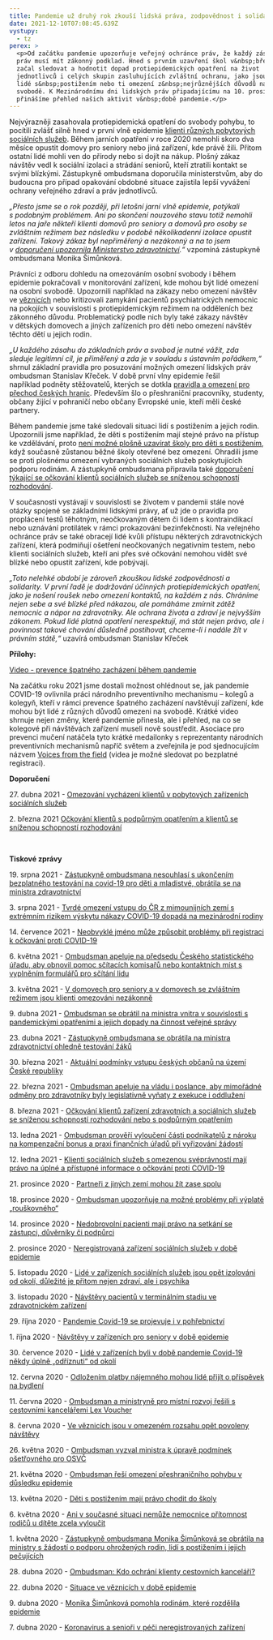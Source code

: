```yaml
---
title: Pandemie už druhý rok zkouší lidská práva, zodpovědnost i solidaritu
date: 2021-12-10T07:08:45.639Z
vystupy:
  - tz
perex: >
  <p>Od začátku pandemie upozorňuje veřejný ochránce práv, že každý zásah do
  práv musí mít zákonný podklad. Hned s prvním uzavření škol v&nbsp;březnu 2020
  začal sledovat a hodnotit dopad protiepidemických opatření na život
  jednotlivců i celých skupin zasluhujících zvláštní ochranu, jako jsou děti,
  lidé s&nbsp;postižením nebo ti omezení z&nbsp;nejrůznějších důvodů na osobní
  svobodě. K Mezinárodnímu dni lidských práv připadajícímu na 10. prosince
  přinášíme přehled našich aktivit v&nbsp;době pandemie.</p>
---
```

<p>Nejvýrazněji zasahovala protiepidemická opatření do svobody pohybu, to pocítili zvlášť silně hned v&nbsp;první vlně epidemie <a href="https://www.ochrance.cz/aktualne/lide-v-zarizenich-byli-v-dobe-pandemie-covid-19-nekdy-uplne-odriznuti-od-okoli/">klienti různých pobytových sociálních služeb</a>. Během jarních opatření v roce 2020 nemohli skoro dva měsíce opustit domovy pro seniory nebo jiná zařízení, kde právě žili. Přitom ostatní lidé mohli ven do přírody nebo si dojít na nákup. Plošný zákaz návštěv vedl k sociální izolaci a strádání seniorů, kteří ztratili kontakt se svými blízkými. Zástupkyně ombudsmana doporučila ministerstvům, aby do budoucna pro případ opakování obdobné situace zajistila lepší vyvážení ochrany veřejného zdraví a&nbsp;práv jednotlivců.</p>

<p><em>&bdquo;Přesto jsme se o rok později, při letošní&nbsp;jarní vlně epidemie, potýkali s&nbsp;podobným problémem. Ani po skončení nouzového stavu totiž nemohli letos na jaře někteří klienti domovů pro seniory a domovů pro osoby se zvláštním režimem bez následku v podobě několikadenní izolace opustit zařízení. Takový zákaz byl nepřiměřený a nezákonný a na to jsem v&nbsp;<a href="https://www.ochrance.cz/uploads-import/ESO/doporu%C4%8Den%C3%AD_z%C3%A1kaz_vych%C3%A1zen%C3%AD_final_15_2021_final_27_04.pdf">doporučení upozornila Ministerstvo zdravotnictví</a>.&ldquo;</em> vzpomíná zástupkyně ombudsmana Monika Šimůnková.</p>

<p>Právníci z&nbsp;odboru dohledu na omezováním osobní svobody i během epidemie pokračovali v&nbsp;monitorování zařízení, kde mohou být lidé omezení na osobní svobodě. Upozornili například na zákazy nebo omezení návštěv ve <a href="https://www.ochrance.cz/aktualne/ve-veznicich-jsou-v-omezenem-rozsahu-opet-povoleny-navstevy/">věznicích</a> nebo kritizovali zamykání pacientů psychiatrických nemocnic na pokojích v&nbsp;souvislosti s&nbsp;protiepidemickým režimem na odděleních bez zákonného důvodu. Problematický podle nich byly také zákazy návštěv v&nbsp;dětských domovech a jiných zařízeních pro děti nebo omezení návštěv těchto dětí u jejich rodin.</p>

<p><em>&bdquo;U každého zásahu do základních práv a svobod je nutné vážit, zda sleduje legitimní cíl, je přiměřený a zda je v&nbsp;souladu s&nbsp;ústavním pořádkem,&ldquo; </em>shrnul základní pravidla pro posuzování možných omezení lidských práv ombudsman Stanislav Křeček. V&nbsp;době první vlny epidemie řešil například&nbsp;podněty stěžovatelů, kterých se dotkla <a href="https://www.ochrance.cz/aktualne/ombudsman-resi-omezeni-preshranicniho-pohybu-v-dusledku-epidemie/">pravidla a omezení pro přechod českých hranic</a>. Především šlo o&nbsp;přeshraniční pracovníky, studenty, občany žijící v&nbsp;pohraničí nebo občany Evropské unie, kteří měli české partnery.</p>

<p>Během pandemie jsme také sledovali situaci lidí s&nbsp;postižením a jejich rodin. Upozornili jsme například, že děti s postižením mají stejné právo na přístup ke vzdělávání, proto <a href="https://www.ochrance.cz/aktualne/deti-s-postizenim-maji-pravo-chodit-do-skoly/">není možné plošně uzavírat školy pro děti s postižením</a>, když současně zůstanou běžné školy otevřené bez omezení. Ohradili jsme se proti plošnému omezení vybraných sociálních služeb poskytujících podporu rodinám. A zástupkyně ombudsmana připravila také <a href="https://www.ochrance.cz/uploads-import/ESO/doporuceni-ockovani.pdf">doporučení týkající se očkování klientů sociálních služeb se sníženou schopností rozhodování</a>.</p>

<p>V&nbsp;současnosti vystávají v&nbsp;souvislosti se životem v&nbsp;pandemii stále nové otázky spojené se základními lidskými právy, ať už jde o pravidla pro proplácení testů těhotným, neočkovaným dětem či lidem s&nbsp;kontraindikací nebo uznávání protilátek v&nbsp;rámci prokazování bezinfekčnosti. Na veřejného ochránce práv se také obracejí lidé kvůli přístupu některých zdravotnických zařízení, která podmiňují ošetření neočkovaných negativním testem, nebo klienti sociálních služeb, kteří ani přes své očkování nemohou vidět své blízké nebo opustit zařízení, kde pobývají. &nbsp;</p>

<p><em>&bdquo;Toto nelehké období je zároveň zkouškou lidské zodpovědnosti a solidarity. V první řadě je dodržování účinných protiepidemických opatření, jako je nošení roušek nebo omezení kontaktů, na každém z nás. Chráníme nejen sebe a své blízké před nákazou, ale pomáháme zmírnit zátěž nemocnic a nápor na zdravotníky. Ale ochrana života a zdraví je nejvyšším zákonem. Pokud lidé platná opatření nerespektují, má stát nejen právo, ale i povinnost takové chování důsledně postihovat, chceme-li i nadále žít v právním státě,&ldquo; </em>uzavírá ombudsman Stanislav Křeček</p>

<p><strong>Přílohy: </strong></p>

<p><a href="https://www.youtube.com/watch?v=4vwLQTP4758">Video - prevence špatného zacházení během pandemie</a></p>

<p>Na začátku roku 2021 jsme dostali možnost ohlédnout se, jak pandemie COVID-19 ovlivnila práci národního preventivního mechanismu &ndash; kolegů a kolegyň, kteří v&nbsp;rámci prevence špatného zacházení navštěvují zařízení, kde mohou být lidé z různých důvodů omezeni na svobodě. Krátké video shrnuje nejen změny, které pandemie přinesla, ale i přehled, na co se kolegové při návštěvách zařízení museli nově soustředit. Asociace pro prevenci mučení natáčela tyto krátké medailonky s&nbsp;reprezentanty národních preventivních mechanismů napříč světem a zveřejnila je pod sjednocujícím názvem <a href="https://www.apt.ch/en/resources/publications/voices-field">Voices from the field</a> (videa je možné sledovat po bezplatné registraci).</p>

<p><strong>Doporučení </strong></p>

<p>27. dubna 2021 - <a href="https://www.ochrance.cz/uploads-import/ESO/doporu%C4%8Den%C3%AD_z%C3%A1kaz_vych%C3%A1zen%C3%AD_final_15_2021_final_27_04.pdf">Omezování vycházení klientů v pobytových zařízeních sociálních služeb</a></p>

<p>2. března 2021 <a href="https://eso.ochrance.cz/Nalezene/Edit/9016">Očkování klientů s podpůrným opatřením a klientů se sníženou schopností rozhodování</a></p>

<p>&nbsp;</p>

<p><strong>Tiskové zprávy</strong></p>

<p>19. srpna 2021 - <a href="https://www.ochrance.cz/aktualne/zastupkyne_ombudsmana_nesouhlasi_s_ukoncenim_bezplatneho_testovani_na_covid-19_pro_deti_a_mladistve_obratila_se_na_ministra_zdravotnictvi/">Zástupkyně ombudsmana nesouhlasí s ukončením bezplatného testování na covid-19 pro děti a mladistvé, obrátila se na ministra zdravotnictví</a></p>

<p>3.&nbsp;srpna 2021 - <a href="https://www.ochrance.cz/aktualne/tvrde_omezeni_vstupu_do_cr_z_mimoiunijnich_zemi_s_extremnim_rizikem_vyskytu_nakazy_covid-19_dopada_na_mezinarodni_rodiny/">Tvrdé omezení vstupu do ČR z mimounijních zemí s extrémním rizikem výskytu nákazy COVID-19 dopadá na mezinárodní rodiny</a></p>

<p>14.&nbsp;července 2021 - <a href="https://www.ochrance.cz/aktualne/neobvykle_jmeno_muze_zpusobit_problemy_pri_registraci_k_ockovani_proti_covid-19/">Neobvyklé jméno může způsobit problémy při registraci k očkování proti COVID-19</a></p>

<p>6.&nbsp;května 2021 - <a href="https://www.ochrance.cz/aktualne/ombudsman_apeluje_na_predsedu_ceskeho_statistickeho_uradu_aby_obnovil_pomoc_scitacich_komisaru_nebo_kontaktnich_mist_s_vyplnenim_formularu_pro_scitani_lidu/">Ombudsman apeluje na předsedu Českého statistického úřadu, aby obnovil pomoc sčítacích komisařů nebo kontaktních míst s vyplněním formulářů pro sčítání lidu</a></p>

<p>3.&nbsp;května 2021 - <a href="https://www.ochrance.cz/aktualne/v_domovech_pro_seniory_a_v_domovech_se_zvlastnim_rezimem_jsou_klienti_omezovani_nezakonne/">V domovech pro seniory a v domovech se zvláštním režimem jsou klienti omezováni nezákonně</a></p>

<p>9.&nbsp;dubna 2021 - <a href="https://www.ochrance.cz/aktualne/ombudsman_se_obratil_na_ministra_vnitra_v_souvislosti_s_pandemickymi_opatrenimi_a_jejich_dopady_na_cinnost_verejne_spravy/">Ombudsman se obrátil na ministra vnitra v souvislosti s pandemickými opatřeními a jejich dopady na činnost veřejné správy</a></p>

<p>23.&nbsp;dubna 2021 - <a href="https://www.ochrance.cz/aktualne/zastupkyne_ombudsmana_se_obratila_na_ministra_zdravotnictvi_ohledne_testovani_zaku/">Zástupkyně ombudsmana se obrátila na ministra zdravotnictví ohledně testování žáků</a></p>

<p>30.&nbsp;března 2021 - <a href="https://www.ochrance.cz/aktualne/aktualni_podminky_vstupu_ceskych_obcanu_na_uzemi_ceske_republiky/">Aktuální podmínky vstupu českých občanů na území České republiky</a></p>

<p>22.&nbsp;března 2021 - <a href="https://www.ochrance.cz/aktualne/ombudsman_apeluje_na_vladu_i_poslance_aby_mimoradne_odmeny_pro_zdravotniky_byly_legislativne_vynaty_z_exekuce_i_oddluzeni/">Ombudsman apeluje na vládu i poslance, aby mimořádné odměny pro zdravotníky byly legislativně vyňaty z exekuce i oddlužení</a></p>

<p>8.&nbsp;března 2021 - <a href="https://www.ochrance.cz/aktualne/ockovani_klientu_zarizeni_zdravotnich_a_socialnich_sluzeb_se_snizenou_schopnosti_rozhodovani_nebo_s_podpurnym_opatrenim/">Očkování klientů zařízení zdravotních a sociálních služeb se sníženou schopností rozhodování nebo s podpůrným opatřením</a></p>

<p>13.&nbsp;ledna 2021 - <a href="https://www.ochrance.cz/aktualne/ombudsman-proveri-vylouceni-casti-podnikatelu-z-naroku-na-kompenzacni-bonus-a-praxi-finan/">Ombudsman prověří vyloučení části podnikatelů z nároku na kompenzační bonus a praxi finančních úřadů při vyřizování žádostí</a></p>

<p>12.&nbsp;ledna 2021 - <a href="https://www.ochrance.cz/aktualne/klienti-socialnich-sluzeb-somezenou-svepravnosti-maji-pravo-na-uplne-a-pristupne-inf/">Klienti sociálních služeb s omezenou svéprávností mají právo na úplné a přístupné informace o očkování proti COVID-19</a></p>

<p>21.&nbsp;prosince 2020 - <a href="https://www.ochrance.cz/aktualne/partneri-z-jinych-zemi-mohou-zit-zase-spolu/">Partneři z jiných zemí mohou žít zase spolu</a></p>

<p>18.&nbsp;prosince 2020 - <a href="https://www.ochrance.cz/aktualne/ombudsman-upozornuje-na-mozne-problemy-pri-vyplate-rouskovneho/">Ombudsman upozorňuje na možné problémy při výplatě &bdquo;rouškovného&ldquo;</a></p>

<p>14.&nbsp;prosince 2020 - <a href="https://www.ochrance.cz/aktualne/nedobrovolni-pacienti-maji-pravo-na-setkani-se-zastupci-duverniky-ci-podpurci/">Nedobrovolní pacienti mají právo na setkání se zástupci, důvěrníky či podpůrci</a></p>

<p>2.&nbsp;prosince 2020 - <a href="https://www.ochrance.cz/aktualne/neregistrovana-zarizeni-socialnich-sluzeb-v-dobe-epidemie/">Neregistrovaná zařízení sociálních služeb v době epidemie</a></p>

<p>5.&nbsp;listopadu 2020 - <a href="https://www.ochrance.cz/aktualne/lide-v-zarizenich-socialnich-sluzeb-jsou-opet-izolovani-od-okoli-dulezite-je-pritom-n/">Lidé v zařízeních sociálních služeb jsou opět izolováni od okolí, důležité je přitom nejen zdraví, ale i psychika</a></p>

<p>3. listopadu 2020 - <a href="https://www.ochrance.cz/aktualne/navstevy-pacientu-v-terminalnim-stadiu-ve-zdravotnickem-zarizeni/">Návštěvy pacientů v terminálním stadiu ve zdravotnickém zařízení</a></p>

<p>29.&nbsp;října 2020 - <a href="https://www.ochrance.cz/aktualne/pandemie-covid-19-se-projevuje-i-v-pohrebnictvi/">Pandemie Covid-19 se projevuje i v&nbsp;pohřebnictví</a></p>

<p>1.&nbsp;října 2020 - <a href="https://www.ochrance.cz/aktualne/navstevy-v-zarizenich-pro-seniory-v-dobe-epidemie/">Návštěvy v zařízeních pro seniory v době epidemie</a></p>

<p>30. července 2020 - <a href="https://www.ochrance.cz/aktualne/lide-v-zarizenich-byli-v-dobe-pandemie-covid-19-nekdy-uplne-odriznuti-od-okoli/">Lidé v zařízeních byli v době pandemie Covid-19 někdy úplně &bdquo;odříznuti&ldquo; od okolí</a></p>

<p>12.&nbsp;června 2020 - <a href="https://www.ochrance.cz/aktualne/odlozenim-platby-najemneho-mohou-lide-prijit-o-prispevek-na-bydleni/">Odložením platby nájemného mohou lidé přijít o příspěvek na bydlení</a></p>

<p>11.&nbsp;června 2020 - <a href="https://www.ochrance.cz/aktualne/ombudsman-a-ministryne-pro-mistni-rozvoj-resili-s-cestovnimi-kancelaremi-lex-voucher/">Ombudsman a ministryně pro místní rozvoj řešili s cestovními kancelářemi Lex Voucher</a></p>

<p>8.&nbsp;června 2020 - <a href="https://www.ochrance.cz/aktualne/ve-veznicich-jsou-v-omezenem-rozsahu-opet-povoleny-navstevy/">Ve věznicích jsou v omezeném rozsahu opět povoleny návštěvy</a></p>

<p>26.&nbsp;května 2020 - <a href="https://www.ochrance.cz/aktualne/ombudsman-vyzval-ministra-k-uprave-podminek-osetrovneho-pro-osvc/">Ombudsman vyzval ministra k úpravě podmínek ošetřovného pro OSVČ</a></p>

<p>21.&nbsp;května 2020 - <a href="https://www.ochrance.cz/aktualne/ombudsman-resi-omezeni-preshranicniho-pohybu-v-dusledku-epidemie/">Ombudsman řeší omezení přeshraničního pohybu v důsledku epidemie</a></p>

<p>13.&nbsp;května 2020 - <a href="https://www.ochrance.cz/aktualne/deti-s-postizenim-maji-pravo-chodit-do-skoly/">Děti s postižením mají právo chodit do školy</a></p>

<p>6.&nbsp;května 2020 - <a href="http://kvopap/Sdilene%20dokumenty/Sektretariát%20VOP%20a%20ZVOP/VOP/0_Bočková/TEXTY/21_12_10%20Den%20lidských%20práv/Ani%20v%20současné%20situaci%20nemůže%20nemocnice%20přítomnost%20rodičů%20u%20dítěte%20zcela%20vyloučit">Ani v současné situaci nemůže nemocnice přítomnost rodičů u dítěte zcela vyloučit</a></p>

<p>1.&nbsp;května 2020 - <a href="https://www.ochrance.cz/aktualne/zastupkyne-ombudsmana-monika-simunkova-se-obratila-na-ministry-s-zadosti-o-podporu-ohrozen/">Zástupkyně ombudsmana Monika Šimůnková se obrátila na ministry s žádostí o podporu ohrožených rodin, lidí s postižením i jejich pečujících</a></p>

<p>28.&nbsp;dubna 2020 - <a href="https://www.ochrance.cz/aktualne/ombudsman-kdo-ochrani-klienty-cestovnich-kancelari/">Ombudsman: Kdo ochrání klienty cestovních kanceláří?</a></p>

<p>22.&nbsp;dubna 2020 - <a href="https://www.ochrance.cz/aktualne/situace-ve-veznicich-v-dobe-epidemie/">Situace ve věznicích v době epidemie</a>&nbsp;</p>

<p>9.&nbsp;dubna 2020 - <a href="https://www.ochrance.cz/aktualne/monika-simunkova-pomohla-rodinam-ktere-rozdelila-epidemie/">Monika Šimůnková pomohla rodinám, které rozdělila epidemie</a></p>

<p>7.&nbsp;dubna 2020 - <a href="https://www.ochrance.cz/aktualne/koronavirus-a-seniori-v-peci-neregistrovanych-zarizeni/">Koronavirus a senioři v péči neregistrovaných zařízení</a></p>
